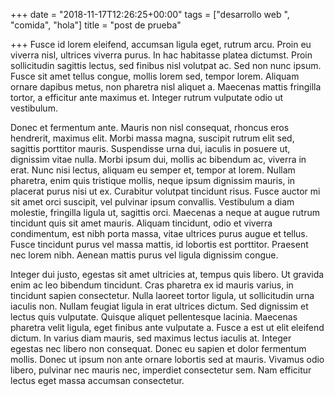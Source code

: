 +++
date = "2018-11-17T12:26:25+00:00"
tags = ["desarrollo web ", "comida", "hola"]
title = "post de prueba"

+++
Fusce id lorem eleifend, accumsan ligula eget, rutrum arcu. Proin eu viverra nisl, ultrices viverra purus. In hac habitasse platea dictumst. Proin sollicitudin sagittis lectus, sed finibus nisl volutpat ac. Sed non nunc ipsum. Fusce sit amet tellus congue, mollis lorem sed, tempor lorem. Aliquam ornare dapibus metus, non pharetra nisl aliquet a. Maecenas mattis fringilla tortor, a efficitur ante maximus et. Integer rutrum vulputate odio ut vestibulum.

Donec et fermentum ante. Mauris non nisl consequat, rhoncus eros hendrerit, maximus elit. Morbi massa magna, suscipit rutrum elit sed, sagittis porttitor mauris. Suspendisse urna dui, iaculis in posuere ut, dignissim vitae nulla. Morbi ipsum dui, mollis ac bibendum ac, viverra in erat. Nunc nisi lectus, aliquam eu semper et, tempor at lorem. Nullam pharetra, enim quis tristique mollis, neque ipsum dignissim mauris, in placerat purus nisi ut ex. Curabitur volutpat tincidunt risus. Fusce auctor mi sit amet orci suscipit, vel pulvinar ipsum convallis. Vestibulum a diam molestie, fringilla ligula ut, sagittis orci. Maecenas a neque at augue rutrum tincidunt quis sit amet mauris. Aliquam tincidunt, odio et viverra condimentum, est nibh porta massa, vitae ultrices purus augue et tellus. Fusce tincidunt purus vel massa mattis, id lobortis est porttitor. Praesent nec lorem nibh. Aenean mattis purus vel ligula dignissim congue.

Integer dui justo, egestas sit amet ultricies at, tempus quis libero. Ut gravida enim ac leo bibendum tincidunt. Cras pharetra ex id mauris varius, in tincidunt sapien consectetur. Nulla laoreet tortor ligula, ut sollicitudin urna iaculis non. Nullam feugiat ligula in erat ultrices dictum. Sed dignissim et lectus quis vulputate. Quisque aliquet pellentesque lacinia. Maecenas pharetra velit ligula, eget finibus ante vulputate a. Fusce a est ut elit eleifend dictum. In varius diam mauris, sed maximus lectus iaculis at. Integer egestas nec libero non consequat. Donec eu sapien et dolor fermentum mollis. Donec ut ipsum non ante ornare lobortis sed at mauris. Vivamus odio libero, pulvinar nec mauris nec, imperdiet consectetur sem. Nam efficitur lectus eget massa accumsan consectetur.